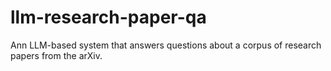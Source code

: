 # llm-research-paper-qa
Ann LLM-based system that answers questions about a corpus of research papers from the arXiv. 
